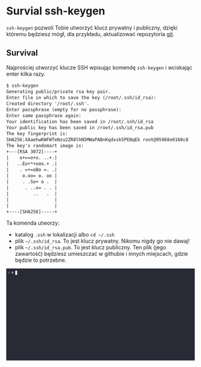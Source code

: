 Survial ssh-keygen
==================

`ssh-keygen` pozwoli Tobie utworzyć klucz prywatny i publiczny, dzięki któremu będziesz mógł, dla przykładu, aktualizować repozytoria [git](../git/README.md).

## Survival

Najprościej utworzyć klucze SSH wpisując komendę `ssh-keygen` i wciskając enter kilka razy.

```console
$ ssh-keygen
Generating public/private rsa key pair.
Enter file in which to save the key (/root/.ssh/id_rsa):
Created directory '/root/.ssh'.
Enter passphrase (empty for no passphrase):
Enter same passphrase again:
Your identification has been saved in /root/.ssh/id_rsa
Your public key has been saved in /root/.ssh/id_rsa.pub
The key fingerprint is:
SHA256:XAaehwKWFWTeNzu2ZR8lhN5MWaPABnKqdxsk5PENqEk root@95968e0160c8
The key's randomart image is:
+---[RSA 3072]----+
|    o+==o+o. ..+.|
|   ..Eo+*+ooo.+ .|
|    . =+=oBo =. .|
|     o.oo= o. oo |
|     . .So+ o .  |
|      . ..o= . . |
|         ..   .  |
|                 |
|                 |
+----[SHA256]-----+
```

Ta komenda utworzy:

- katalog `.ssh` w lokalizacji albo `cd ~/.ssh`
- plik `~/.ssh/id_rsa`. To jest klucz prywatny. Nikomu nigdy go nie dawaj!
- plik `~/.ssh/id_rsa.pub`. To jest klucz publiczny. Ten plik (jego zawartość) będziesz umieszczać w githubie i innych miejscach, gdzie będzie to potrzebne.

![ssh-keygen](ssh-keygen.gif)